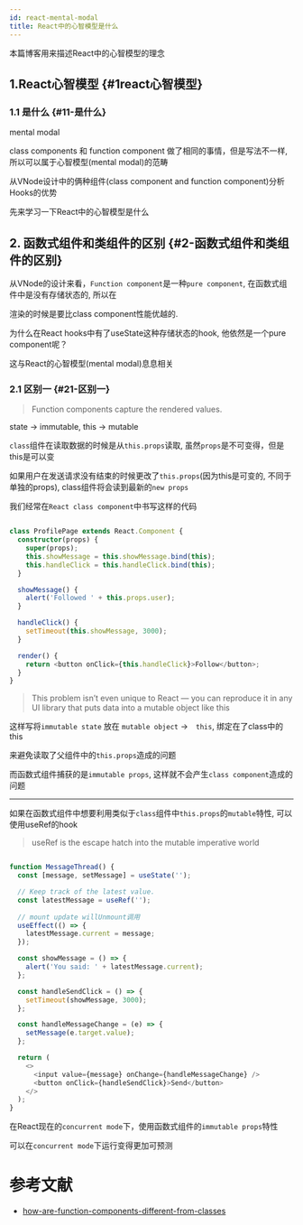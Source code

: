 ```yaml
---
id: react-mental-modal
title: React中的心智模型是什么
---
```


本篇博客用来描述React中的心智模型的理念

## 1.React心智模型 {#1react心智模型}

### 1.1 是什么 {#11-是什么}
mental modal

class components 和 function component 做了相同的事情，但是写法不一样, 所以可以属于心智模型(mental modal)的范畴

从VNode设计中的俩种组件(class component and function component)分析Hooks的优势

先来学习一下React中的心智模型是什么

## 2. 函数式组件和类组件的区别 {#2-函数式组件和类组件的区别}

从VNode的设计来看，`Function component`是一种`pure component`, 在函数式组件中是没有存储状态的, 所以在

渲染的时候是要比class component性能优越的.

为什么在React hooks中有了useState这种存储状态的hook, 他依然是一个pure component呢？

这与React的心智模型(mental modal)息息相关

### 2.1 区别一 {#21-区别一}

> Function components capture the rendered values.

state -> immutable, this -> mutable

`class`组件在读取数据的时候是从`this.props`读取, 虽然`props`是不可变得，但是this是可以变

如果用户在发送请求没有结束的时候更改了`this.props`(因为this是可变的, 不同于单独的props), class组件将会读到最新的`new props`

我们经常在`React class component`中书写这样的代码

```typescript jsx

class ProfilePage extends React.Component {
  constructor(props) {
    super(props);
    this.showMessage = this.showMessage.bind(this);
    this.handleClick = this.handleClick.bind(this);
  }

  showMessage() {
    alert('Followed ' + this.props.user);
  }

  handleClick() {
    setTimeout(this.showMessage, 3000);
  }

  render() {
    return <button onClick={this.handleClick}>Follow</button>;
  }
}

```

> This problem isn’t even unique to React — you can reproduce it in any UI library that puts data into a mutable object like this

这样写将`immutable state` 放在 `mutable object` ->　`this`, 绑定在了class中的this

来避免读取了父组件中的`this.props`造成的问题

而函数式组件捕获的是`immutable props`, 这样就不会产生`class component`造成的问题

-------


如果在函数式组件中想要利用类似于`class`组件中`this.props`的`mutable`特性, 可以使用useRef的hook

> useRef is the escape hatch into the mutable imperative world

```typescript jsx

function MessageThread() {
  const [message, setMessage] = useState('');

  // Keep track of the latest value.
  const latestMessage = useRef('');
  
  // mount update willUnmount调用
  useEffect(() => {
    latestMessage.current = message;
  });

  const showMessage = () => {
    alert('You said: ' + latestMessage.current);
  };

  const handleSendClick = () => {
    setTimeout(showMessage, 3000);
  };

  const handleMessageChange = (e) => {
    setMessage(e.target.value);
  };

  return (
    <>
      <input value={message} onChange={handleMessageChange} />
      <button onClick={handleSendClick}>Send</button>
    </>
  );
}

```

在React现在的`concurrent mode`下，使用函数式组件的`immutable props`特性

可以在`concurrent mode`下运行变得更加可预测

# 参考文献

- [how-are-function-components-different-from-classes](https://overreacted.io/how-are-function-components-different-from-classes/)
